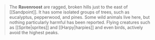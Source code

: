 > The **Ravenroost** are ragged, broken hills just to the east of [[Sandpoint]]. It has some isolated groups of trees, such as eucalyptus, pepperwood, and pines. Some wild animals live here, but nothing particularly harmful has been reported. Flying creatures such as [[Sprite|sprites]] and [[Harpy|harpies]] and even birds, actively avoid the highest peaks.









